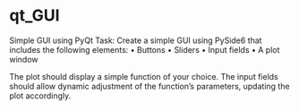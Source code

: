# qt_GUI
Simple GUI using PyQt
Task:
Create a simple GUI using PySide6 that includes the following elements: 
	•	Buttons 
	•	Sliders 
	•	Input fields 
	•	A plot window 


The plot should display a simple function of your choice. The input fields should allow dynamic adjustment 
of the function’s parameters, updating the plot accordingly. 
